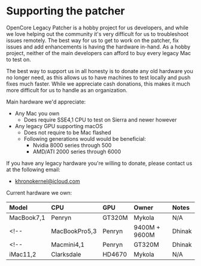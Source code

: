 # Supporting the patcher

OpenCore Legacy Patcher is a hobby project for us developers, and while we love helping out the community it's very difficult for us to troubleshoot issues remotely. The best way for us to get to work on the patcher, fix issues and add enhancements is having the hardware in-hand. As a hobby project, neither of the main developers can afford to buy every legacy Mac to test on.

The best way to support us in all honesty is to donate any old hardware you no longer need, as this allows us to have machines to test locally and push fixes much faster. While we appreciate cash donations, this makes it much more difficult for us to handle as an organization.

Main hardware we'd appreciate:

* Any Mac you own
  * Does require SSE4,1 CPU to test on Sierra and newer however
* Any legacy GPU supporting macOS
  * Does not require to be Mac flashed
  * Following generations would would be beneficial:
    * Nvidia 8000 series through 500
	* AMD/ATI 2000 series through 6000

If you have any legacy hardware you're willing to donate, please contact us at the following email:

* khronokernel@icloud.com

Current hardware we own:

| Model | CPU | GPU | Owner | Notes |
| :--- | :--- | :--- | :--- | :--- |
| MacBook7,1 | Penryn | GT320M | Mykola | N/A |
<!-- | MacBookPro5,3 | Penryn | 9400M + 9600M | Dhinak | Display's partially broken | -->
<!-- | Macmini4,1 | Penryn | GT320M | Dhinak | N/A | -->
| iMac11,2 | Clarksdale | HD4670 | Mykola | N/A |
